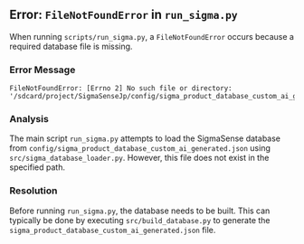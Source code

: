 ## Error: `FileNotFoundError` in `run_sigma.py`

When running `scripts/run_sigma.py`, a `FileNotFoundError` occurs because a required database file is missing.

### Error Message

```
FileNotFoundError: [Errno 2] No such file or directory: '/sdcard/project/SigmaSenseJp/config/sigma_product_database_custom_ai_generated.json'
```

### Analysis

The main script `run_sigma.py` attempts to load the SigmaSense database from `config/sigma_product_database_custom_ai_generated.json` using `src/sigma_database_loader.py`. However, this file does not exist in the specified path.

### Resolution

Before running `run_sigma.py`, the database needs to be built. This can typically be done by executing `src/build_database.py` to generate the `sigma_product_database_custom_ai_generated.json` file.